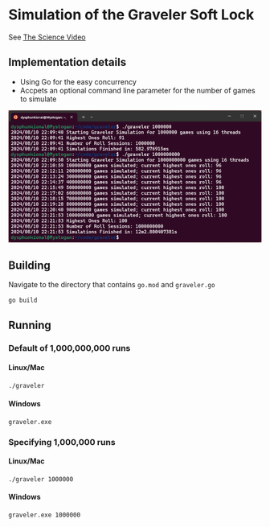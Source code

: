 # Simulation of the Graveler Soft Lock

See [The Science Video](https://youtu.be/M8C8dHQE2Ro)

## Implementation details
- Using Go for the easy concurrency
- Accpets an optional command line parameter for the number of games to simulate

![image](graveler.png "Screenshot of running the simulation")

## Building

Navigate to the directory that contains `go.mod` and `graveler.go`

```bash
go build
```

## Running

### Default of 1,000,000,000 runs

#### Linux/Mac
```bash
./graveler
```

#### Windows
```
graveler.exe
```

### Specifying 1,000,000 runs

#### Linux/Mac
```
./graveler 1000000
```

#### Windows
```
graveler.exe 1000000
```